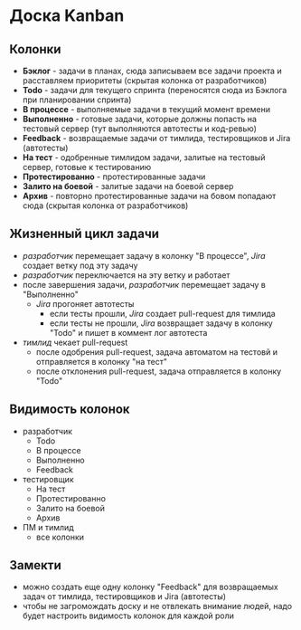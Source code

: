 # Доска Kanban

## Колонки

* **Бэклог** - задачи в планах, сюда записываем все задачи проекта и расставляем приоритеты (скрытая колонка от разработчиков)
* **Todo** - задачи для текущего спринта (переносятся сюда из Бэклога при планировании спринта)
* **В процессе** - выполняемые задачи в текущий момент времени
* **Выполненно** - готовые задачи, которые должны попасть на тестовый сервер (тут выполняются автотесты и код-ревью)
* **Feedback** - возвращаемые задачи от тимлида, тестировщиков и Jira (автотесты)
* **На тест** - одобренные тимлидом задачи, залитые на тестовый сервер, готовые к тестированию
* **Протестированно** - протестированные задачи
* **Залито на боевой** - залитые задачи на боевой сервер
* **Архив** - повторно протестированные задачи на бовом попадают сюда (скрытая колонка от разработчиков)

## Жизненный цикл задачи

* _разработчик_ перемещает задачу в колонку "В процессе", _Jira_ создает ветку под эту задачу
* _разработчик_ переключается на эту ветку и работает
* после завершения задачи, _разработчик_ перемещает задачу в "Выполненно"
	* _Jira_ прогоняет автотесты
		* если тесты прошли, _Jira_ создает pull-request для тимлида
		* если тесты не прошли, _Jira_ возвращает задачу в колонку "Todo" и пишет в коммент лог автотеста
* _тимлид_ чекает pull-request
	* после одобрения pull-request, задача автоматом на тестовй и отправляется в колонку "на тест"
	* после отклонения pull-request, задача отправляется в колонку "Todo"

## Видимость колонок

* разработчик
	* Todo
	* В процессе
	* Выполненно
	* Feedback
* тестировщик
	* На тест
	* Протестированно
	* Залито на боевой
	* Архив
* ПМ и тимлид
    * все колонки

## Замекти

* можно создать еще одну колонку "Feedback" для возвращаемых задач от тимлида, тестировщиков и Jira (автотесты)
* чтобы не загромождать доску и не отвлекать внимание людей, надо будет настроить видимость колонок для каждой роли
